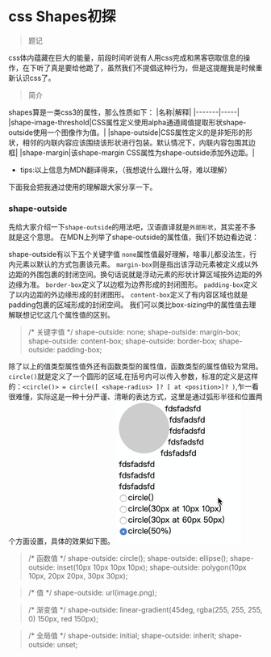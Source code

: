 # css Shapes初探
> 题记

css体内蕴藏在巨大的能量，前段时间听说有人用css完成和黑客窃取信息的操作，在下听了真是要给他跪了，虽然我们不提倡这种行为，但是这提醒我是时候重新认识css了。 

> 简介

shapes算是一类css3的属性，那么性质如下：
|名称|解释|
|-------|-----|
|shape-image-threshold|CSS属性定义使用alpha通道阈值提取形状shape-outside使用一个图像作为值。|
|shape-outside|CSS属性定义的是非矩形的形状，相邻的内联内容应该围绕该形状进行包装。默认情况下，内联内容包围其边框|
|shape-margin|该shape-margin CSS属性为shape-outside添加外边距。|
* tips:以上信息为MDN翻译得来，（我想说什么跟什么呀，难以理解）

下面我会把我通过使用的理解跟大家分享一下。

### shape-outside
先给大家介绍一下```shape-outside```的用法吧，汉语直译就是```外部形状```，其实差不多就是这个意思。
在MDN上列举了shape-outside的属性值，我们不妨边看边说：

shape-outside有以下五个关键字值
`none`属性值最好理解，啥事儿都没法生，行内元素以默认的方式包裹该元素。
`margin-box`则是指出该浮动元素被定义成以外边距的外围包裹的封闭空间。换句话说就是浮动元素的形状计算区域按外边距的外边缘为准。
`border-box`定义了以边框为边界形成的封闭图形。
`padding-box`定义了以内边距的外边缘形成的封闭图形。
`content-box`定义了有内容区域也就是padding包裹的区域形成的封闭空间。
我们可以类比box-sizing中的属性值去理解联想记忆这几个属性值的区别。
>/* 关键字值 */
shape-outside: none;
shape-outside: margin-box;
shape-outside: content-box;
shape-outside: border-box;
shape-outside: padding-box;

除了以上的值类型属性值外还有函数类型的属性值，函数类型的属性值较为常用。
`circle()`就是定义了一个圆形的区域,在括号内可以传入参数，标准的定义是这样的：`<circle()> = circle([ <shape-radius> ]? [ at <position>]? )`,乍一看很难懂，实际这是一种十分严谨、清晰的表达方式，这里是通过弧形半径和位置两个方面设置，具体的效果如下图。
![tu](./shape_circle_gif.gif)

>/* 函数值 */
shape-outside: circle();
shape-outside: ellipse();
shape-outside: inset(10px 10px 10px 10px);
shape-outside: polygon(10px 10px, 20px 20px, 30px 30px);


>/* <url> 值 */
shape-outside: url(image.png);

>/* 渐变值 */
shape-outside: linear-gradient(45deg, rgba(255, 255, 255, 0) 150px, red 150px);

>/* 全局值 */
shape-outside: initial;
shape-outside: inherit;
shape-outside: unset;

